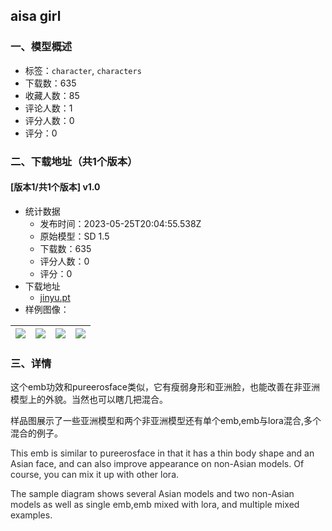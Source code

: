 ## aisa girl
### 一、模型概述

- 标签：`character`, `characters`
- 下载数：635
- 收藏人数：85
- 评论人数：1
- 评分人数：0
- 评分：0

### 二、下载地址（共1个版本）

#### [版本1/共1个版本] v1.0

- 统计数据
  - 发布时间：2023-05-25T20:04:55.538Z
  - 原始模型：SD 1.5
  - 下载数：635
  - 评分人数：0
  - 评分：0
- 下载地址
  - [jinyu.pt](https://civitai.com/api/download/models/81082)
- 样例图像：

| <img src="https://image.civitai.com/xG1nkqKTMzGDvpLrqFT7WA/231f5d5f-bfe1-403c-b6c5-fb716da4b6b6/width=450/910931.jpeg" /> | <img src="https://image.civitai.com/xG1nkqKTMzGDvpLrqFT7WA/0fac8c81-ab00-4de7-9222-56fd4b302b3b/width=450/911459.jpeg" /> | <img src="https://image.civitai.com/xG1nkqKTMzGDvpLrqFT7WA/8d5e53e6-3e34-467c-9453-efd219ced6c0/width=450/910932.jpeg" /> | <img src="https://image.civitai.com/xG1nkqKTMzGDvpLrqFT7WA/0c3c967e-83ea-43f3-86ca-b889fb61d0af/width=450/910934.jpeg" /> |
| ---- | ---- | ---- | ---- |


### 三、详情
<p></p><p>这个emb功效和pureerosface类似，它有瘦弱身形和亚洲脸，也能改善在非亚洲模型上的外貌。当然也可以瞎几把混合。</p><p>样品图展示了一些亚洲模型和两个非亚洲模型还有单个emb,emb与lora混合,多个混合的例子。</p><p><span style="color:rgb(42, 43, 46)">This emb is similar to pureerosface in that it has a thin body shape and an Asian face, and can also improve appearance on non-Asian models. Of course, you can mix it up with other lora.</span></p><p><span style="color:rgb(42, 43, 46)">The sample diagram shows several Asian models and two non-Asian models as well as single emb,emb mixed with lora, and multiple mixed examples.</span></p>